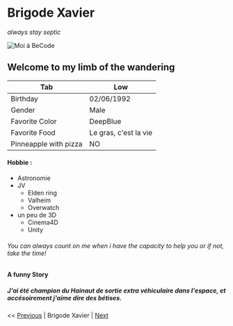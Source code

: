 # Brigode Xavier

*always stay septic*

![Moi à BeCode](https://www.freepngimg.com/download/mark_zuckerberg/70359-icons-mark-zuckerberg-entrepreneur-computer-facebook.png)

## Welcome to my limb of the wandering


|  Tab 	|   Low	|
|---	|---	|
|   Birthday	|   02/06/1992	|
|   Gender	|   Male	|
|   Favorite Color	|   DeepBlue	|
|   Favorite Food	|   Le gras, c'est la vie	|
|   Pinneapple with pizza	|  NO 	|

#### Hobbie : 
- Astronomie
- JV
    - Elden ring
    - Valheim
    - Overwatch
- un peu de 3D
    - Cinema4D
    - Unity

###### You can always count on me when i have the capacity to help you or if not, take the time!

#### A funny Story 
##### J'ai été champion du Hainaut de sortie extra véhiculaire dans l'espace, et accésoirement j'aime dire des bétises.

<< [Previous](https://github.com/BenoitBlaevoet/challenge-markdown) | Brigode Xavier | [Next](https://github.com/xavcha03/challenge-markdown/blob/main/README.md)


